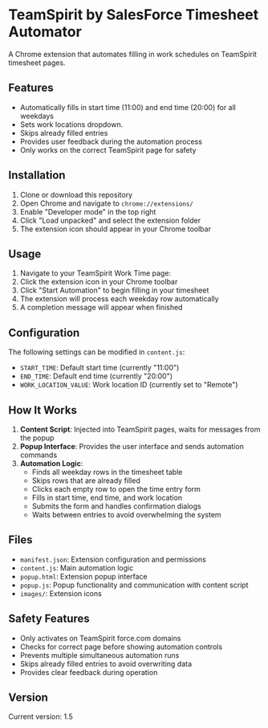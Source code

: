# TeamSpirit by SalesForce Timesheet Automator

A Chrome extension that automates filling in work schedules on TeamSpirit timesheet pages.

## Features

- Automatically fills in start time (11:00) and end time (20:00) for all weekdays
- Sets work locations dropdown.
- Skips already filled entries
- Provides user feedback during the automation process
- Only works on the correct TeamSpirit page for safety

## Installation

1. Clone or download this repository
2. Open Chrome and navigate to `chrome://extensions/`
3. Enable "Developer mode" in the top right
4. Click "Load unpacked" and select the extension folder
5. The extension icon should appear in your Chrome toolbar

## Usage

1. Navigate to your TeamSpirit Work Time page:
2. Click the extension icon in your Chrome toolbar
3. Click "Start Automation" to begin filling in your timesheet
4. The extension will process each weekday row automatically
5. A completion message will appear when finished

## Configuration

The following settings can be modified in `content.js`:

- `START_TIME`: Default start time (currently "11:00")
- `END_TIME`: Default end time (currently "20:00") 
- `WORK_LOCATION_VALUE`: Work location ID (currently set to "Remote")

## How It Works

1. **Content Script**: Injected into TeamSpirit pages, waits for messages from the popup
2. **Popup Interface**: Provides the user interface and sends automation commands
3. **Automation Logic**: 
   - Finds all weekday rows in the timesheet table
   - Skips rows that are already filled
   - Clicks each empty row to open the time entry form
   - Fills in start time, end time, and work location
   - Submits the form and handles confirmation dialogs
   - Waits between entries to avoid overwhelming the system

## Files

- `manifest.json`: Extension configuration and permissions
- `content.js`: Main automation logic
- `popup.html`: Extension popup interface
- `popup.js`: Popup functionality and communication with content script
- `images/`: Extension icons

## Safety Features

- Only activates on TeamSpirit force.com domains
- Checks for correct page before showing automation controls
- Prevents multiple simultaneous automation runs
- Skips already filled entries to avoid overwriting data
- Provides clear feedback during operation

## Version

Current version: 1.5